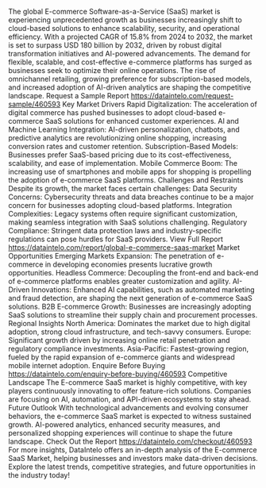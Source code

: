 The global E-commerce Software-as-a-Service (SaaS) market is experiencing unprecedented growth as businesses increasingly shift to cloud-based solutions to enhance scalability, security, and operational efficiency. With a projected CAGR of 15.8% from 2024 to 2032, the market is set to surpass USD 180 billion by 2032, driven by robust digital transformation initiatives and AI-powered advancements.
The demand for flexible, scalable, and cost-effective e-commerce platforms has surged as businesses seek to optimize their online operations. The rise of omnichannel retailing, growing preference for subscription-based models, and increased adoption of AI-driven analytics are shaping the competitive landscape.
Request a Sample Report https://dataintelo.com/request-sample/460593
Key Market Drivers
Rapid Digitalization: The acceleration of digital commerce has pushed businesses to adopt cloud-based e-commerce SaaS solutions for enhanced customer experiences.
AI and Machine Learning Integration: AI-driven personalization, chatbots, and predictive analytics are revolutionizing online shopping, increasing conversion rates and customer retention.
Subscription-Based Models: Businesses prefer SaaS-based pricing due to its cost-effectiveness, scalability, and ease of implementation.
Mobile Commerce Boom: The increasing use of smartphones and mobile apps for shopping is propelling the adoption of e-commerce SaaS platforms.
Challenges and Restraints
Despite its growth, the market faces certain challenges:
Data Security Concerns: Cybersecurity threats and data breaches continue to be a major concern for businesses adopting cloud-based platforms.
Integration Complexities: Legacy systems often require significant customization, making seamless integration with SaaS solutions challenging.
Regulatory Compliance: Stringent data protection laws and industry-specific regulations can pose hurdles for SaaS providers.
View Full Report https://dataintelo.com/report/global-e-commerce-saas-market
Market Opportunities
Emerging Markets Expansion: The penetration of e-commerce in developing economies presents lucrative growth opportunities.
Headless Commerce: Decoupling the front-end and back-end of e-commerce platforms enables greater customization and agility.
AI-Driven Innovations: Enhanced AI capabilities, such as automated marketing and fraud detection, are shaping the next generation of e-commerce SaaS solutions.
B2B E-commerce Growth: Businesses are increasingly adopting SaaS solutions to streamline their supply chain and procurement processes.
Regional Insights
North America: Dominates the market due to high digital adoption, strong cloud infrastructure, and tech-savvy consumers.
Europe: Significant growth driven by increasing online retail penetration and regulatory compliance investments.
Asia-Pacific: Fastest-growing region, fueled by the rapid expansion of e-commerce giants and widespread mobile internet adoption.
Enquire Before Buying https://dataintelo.com/enquiry-before-buying/460593
Competitive Landscape
The E-commerce SaaS market is highly competitive, with key players continuously innovating to offer feature-rich solutions. Companies are focusing on AI, automation, and API-driven ecosystems to stay ahead.
Future Outlook With technological advancements and evolving consumer behaviors, the e-commerce SaaS market is expected to witness sustained growth. AI-powered analytics, enhanced security measures, and personalized shopping experiences will continue to shape the future landscape.
Check Out the Report https://dataintelo.com/checkout/460593
For more insights, DataIntelo offers an in-depth analysis of the E-commerce SaaS Market, helping businesses and investors make data-driven decisions. Explore the latest trends, competitive strategies, and future opportunities in the industry today!
 

